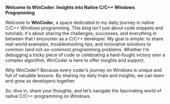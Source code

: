 **Welcome to WinCoder: Insights into Native C/C++ Windows Programming**

Welcome to **WinCoder**, a space dedicated to my daily journey in native C/C++ Windows programming. This blog isn't just about code snippets and tutorials; it's about sharing the challenges, successes, and everything in between that I encounter as a C/C++ developer.
My goal is simple: to share real-world examples, troubleshooting tips, and innovative solutions to common (and not-so-common) programming problems. 
Whether I’m debugging a tricky piece of code or celebrating a hard-fought victory over a complex algorithm, WinCoder is here to offer insights and support.

Why WinCoder? Because every coder’s journey on Windows is unique and full of valuable lessons. By sharing my daily trials and insights, we can learn and grow as developers together.

So, dive in, share your thoughts, and let’s navigate the fascinating world of native C/C++ programming on Windows.
